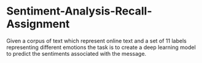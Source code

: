 # Sentiment-Analysis-Recall-Assignment
Given a corpus of text which represent online text and a set of 11 labels representing different emotions the task is to create a deep learning model to predict the sentiments associated with the message.
